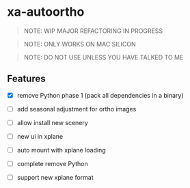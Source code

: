 # xa-autoortho


>NOTE: WIP MAJOR REFACTORING IN PROGRESS

>NOTE: ONLY WORKS ON MAC SILICON

>NOTE: DO NOT USE UNLESS YOU HAVE TALKED TO ME

## Features

- [x] remove Python phase 1 (pack all dependencies in a binary)

- [ ] add seasonal adjustment for ortho images

- [ ] allow install new scenery

- [ ] new ui in xplane

- [ ] auto mount with xplane loading

- [ ] complete remove Python

- [ ] support new xplane format
